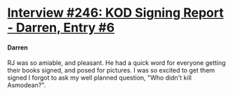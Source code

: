 # [Interview #246: KOD Signing Report - Darren, Entry #6](https://www.theoryland.com/intvmain.php?i=246#6)

#### Darren

RJ was so amiable, and pleasant. He had a quick word for everyone getting their books signed, and posed for pictures. I was so excited to get them signed I forgot to ask my well planned question, "Who didn't kill Asmodean?".

